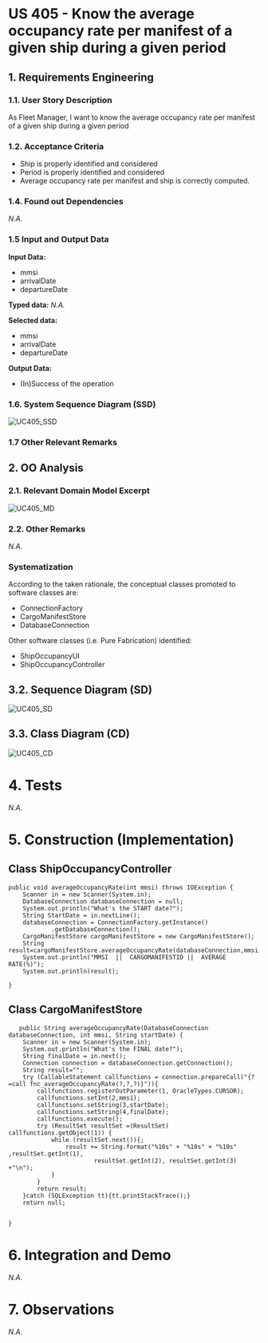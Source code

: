 # US 405 - Know the average occupancy rate per manifest of a given ship during a given period

## 1. Requirements Engineering


### 1.1. User Story Description


As Fleet Manager, I want to know the average occupancy rate per manifest of a given ship during a given period

### 1.2. Acceptance Criteria
- Ship is properly identified and considered
- Period is properly identified and considered
- Average occupancy rate per manifest and ship is correctly computed.


### 1.4. Found out Dependencies

*N.A.*

### 1.5 Input and Output Data


**Input Data:**
- mmsi
- arrivalDate
- departureDate

**Typed data:**
  *N.A.*


**Selected data:**
- mmsi
- arrivalDate
- departureDate

**Output Data:**

* (In)Success of the operation

### 1.6. System Sequence Diagram (SSD)


![UC405_SSD](UC405_SSD.svg)

### 1.7 Other Relevant Remarks




## 2. OO Analysis

### 2.1. Relevant Domain Model Excerpt

![UC405_MD](UC405_MD.svg)

### 2.2. Other Remarks

*N.A.*


### Systematization ##

According to the taken rationale, the conceptual classes promoted to software classes are:

* ConnectionFactory
* CargoManifestStore
* DatabaseConnection


Other software classes (i.e. Pure Fabrication) identified:

* ShipOccupancyUI
* ShipOccupancyController


## 3.2. Sequence Diagram (SD)


![UC405_SD](UC405_SD.svg)


## 3.3. Class Diagram (CD)


![UC405_CD](UC405_CD.svg)

# 4. Tests

*N.A.*
# 5. Construction (Implementation)


## Class ShipOccupancyController
    public void averageOccupancyRate(int mmsi) throws IOException {
        Scanner in = new Scanner(System.in);
        DatabaseConnection databaseConnection = null;
        System.out.println("What's the START date?");
        String StartDate = in.nextLine();
        databaseConnection = ConnectionFactory.getInstance()
                .getDatabaseConnection();
        CargoManifestStore cargoManifestStore = new CargoManifestStore();
        String result=cargoManifestStore.averageOccupancyRate(databaseConnection,mmsi,StartDate);
        System.out.println("MMSI  ||  CARGOMANIFESTID ||  AVERAGE RATE(%)");
        System.out.println(result);

    }


## Class CargoManifestStore
       public String averageOccupancyRate(DatabaseConnection databaseConnection, int mmsi, String startDate) {
        Scanner in = new Scanner(System.in);
        System.out.println("What's the FINAL date?");
        String finalDate = in.next();
        Connection connection = databaseConnection.getConnection();
        String result="";
        try (CallableStatement callfunctions = connection.prepareCall("{?=call fnc_averageOccupancyRate(?,?,?)}")){
            callfunctions.registerOutParameter(1, OracleTypes.CURSOR);
            callfunctions.setInt(2,mmsi);
            callfunctions.setString(3,startDate);
            callfunctions.setString(4,finalDate);
            callfunctions.execute();
            try (ResultSet resultSet =(ResultSet) callfunctions.getObject(1)) {
                while (resultSet.next()){;
                    result += String.format("%10s" + "%10s" + "%10s"  ,resultSet.getInt(1),
                            resultSet.getInt(2), resultSet.getInt(3) +"\n");
                }
            }
            return result;
        }catch (SQLException tt){tt.printStackTrace();}
        return null;


    }


# 6. Integration and Demo

*N.A.*

# 7. Observations

*N.A.*



